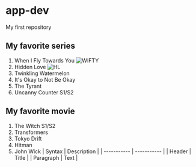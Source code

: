 # app-dev
My first repository
## My favorite series
1. When I Fly Towards You
![WIFTY](https://dramaslot.com/wp-content/uploads/2023/08/When-I-Fly-Towards-You.webp)
2. Hidden Love
![HL](https://encrypted-tbn0.gstatic.com/images?q=tbn:ANd9GcSsV1pgZGRPFMfHTObuDYBhc7oQZwaIGe9raA&s)
3. Twinkling Watermelon
4. It's Okay to Not Be Okay
5. The Tyrant
6. Uncanny Counter S1/S2
## My favorite movie
1. The Witch S1/S2
2. Transformers
3. Tokyo Drift
4. Hitman
5. John Wick
| Syntax | Description |
| ----------- | ----------- |
| Header | Title |
| Paragraph | Text |
